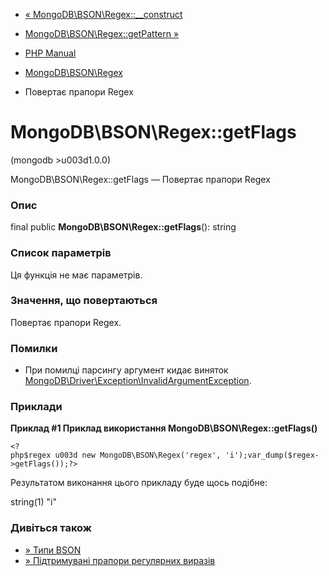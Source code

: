 - [«
MongoDB\BSON\Regex::\_\_construct](mongodb-bson-regex.construct.md)
- [MongoDB\BSON\Regex::getPattern
»](mongodb-bson-regex.getpattern.md)

- [PHP Manual](index.md)
- [MongoDB\BSON\Regex](class.mongodb-bson-regex.md)
- Повертає прапори Regex

# MongoDB\BSON\Regex::getFlags

(mongodb \>u003d1.0.0)

MongoDB\BSON\Regex::getFlags — Повертає прапори Regex

### Опис

final public **MongoDB\BSON\Regex::getFlags**(): string

### Список параметрів

Ця функція не має параметрів.

### Значення, що повертаються

Повертає прапори Regex.

### Помилки

- При помилці парсингу аргумент кидає виняток
[MongoDB\Driver\Exception\InvalidArgumentException](class.mongodb-driver-exception-invalidargumentexception.md).

### Приклади

**Приклад #1 Приклад використання **MongoDB\BSON\Regex::getFlags()****

` <?php$regex u003d new MongoDB\BSON\Regex('regex', 'i');var_dump($regex->getFlags());?> `

Результатом виконання цього прикладу буде щось подібне:

string(1) "i"

### Дивіться також

- [» Типи
BSON](https://www.mongodb.com/docs/manual/reference/bson-types/)
- [» Підтримувані прапори регулярних
виразів](https://www.mongodb.com/docs/manual/reference/operator/query/regex/#op._S_options)

